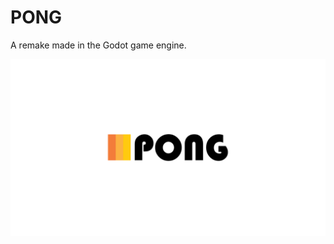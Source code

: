# PONG

A remake made in the Godot game engine.

[![pong_splash](Assets/pong_splash.png)](https://brallex.itch.io/pong)
